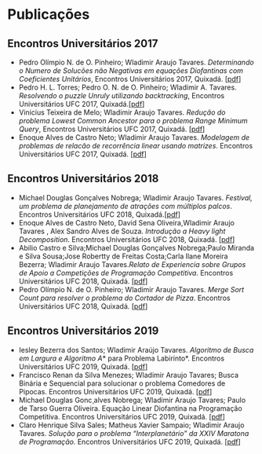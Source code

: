 # Publicações

## Encontros Universitários 2017

- Pedro Olímpio N. de O. Pinheiro; Wladimir Araujo Tavares. *Determinando o Numero de Solucões não Negativas em  equações Diofantinas com Coeficientes Unitários*, Encontros Universitários 2017, Quixadá. [[pdf](equacoes_diofantinas.pdf)]
- Pedro H. L. Torres; Pedro O. N. de O. Pinheiro; Wladimir A. Tavares. *Resolvendo o puzzle Unruly utilizando backtracking*, Encontros Universitários UFC 2017, Quixadá.[[pdf](Unruly.pdf)]
- Vinicius Teixeira de Melo; Wladimir Araujo Tavares. *Redução do problema Lowest Common Ancestor para o problema Range Minimum Query*, Encontros Universitários UFC 2017, Quixadá. [[pdf](LCA.pdf)]
- Enoque Alves de Castro Neto; Wladimir Araujo Tavares. *Modelagem de problemas de relacão de recorrência linear  usando matrizes*. Encontros Universitários UFC 2017, Quixadá. [[pdf](LinearRecorrence.pdf)]

## Encontros Universitários 2018

- Michael Douglas Gonçalves Nobrega;
Wladimir Araujo Tavares. *Festival, um problema de planejamento de atrações com múltiplos palcos*. Encontros Universitários UFC 2018, Quixadá.[[pdf](Festival.pdf)]
- Enoque Alves de Castro Neto, David Sena Oliveira,Wladimir Araujo Tavares , Alex Sandro Alves de Souza. *Introdução a Heavy light Decomposition*. Encontros Universitários UFC 2018, Quixadá. [[pdf](HLD.pdf)]
- Abilio Castro e Silva;Michael Douglas Gonçalves Nobrega;Paulo Miranda e Silva Sousa;Jose Robertty de Freitas Costa;Carla Ilane Moreira Bezerra; Wladimir Araujo Tavares.*Relato de Experiencia sobre Grupos de Apoio a Competições de Programação Competitiva.* Encontros Universitários UFC 2018, Quixadá. [[pdf](Relato.pdf)]
- Pedro Olímpio N. de O. Pinheiro; Wladimir Araujo Tavares. *Merge Sort Count para resolver o problema do Cortador de Pizza*. Encontros Universitários UFC 2018, Quixadá. [[pdf](MergeSortCount.pdf)]


## Encontros Universitários 2019

- Iesley Bezerra dos Santos; Wladimir Araújo Tavares. *Algoritmo de Busca em Largura e Algoritmo A** para Problema Labirinto*. Encontros Universitários UFC 2019, Quixadá. [[pdf](BuscaLargura.pdf)]
- Francisco Renan da Silva Menezes; Wladimir Araujo Tavares; Busca Binária e Sequencial para solucionar o problema Comedores de Pipocas. Encontros Universitários UFC 2019, Quixadá. [[pdf](Pipoca.pdf)]
- Michael Douglas Gonc¸alves Nobrega; Wladimir Araujo Tavares; Paulo de Tarso Guerra Oliveira. Equação Linear Diofantina na Programação Competitiva. Encontros Universitários UFC 2019, Quixadá. [[pdf](equacao_linear_diofantina.pdf)]
- Claro Henrique Silva Sales; Matheus Xavier Sampaio; Wladimir Araujo Tavares. *Solução para o problema “Interplanetário”  da XXIV Maratona de Programação.* Encontros Universitários UFC 2019, Quixadá. [[pdf](Interplanetario.pdf)]

